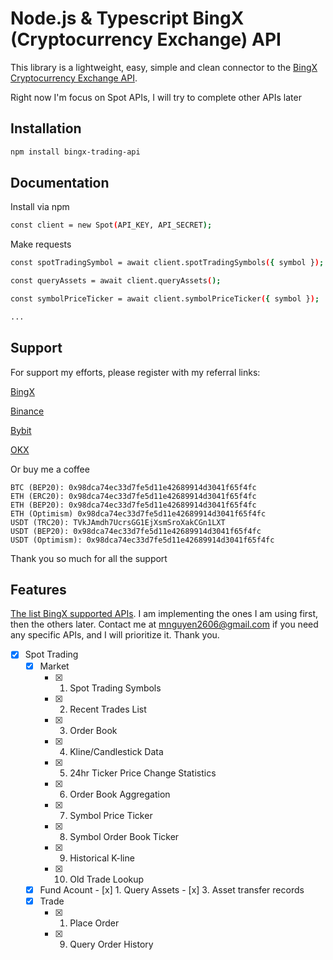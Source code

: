
# Node.js & Typescript BingX (Cryptocurrency Exchange) API

This library is a lightweight, easy, simple and clean connector to the [BingX Cryptocurrency Exchange API](https://bingx-api.github.io/docs/#/en-us/spot/changelog).

Right now I'm focus on Spot APIs, I will try to complete other APIs later
## Installation

```bash
npm install bingx-trading-api
```

## Documentation

Install via npm
```bash
const client = new Spot(API_KEY, API_SECRET);
```

Make requests
```bash
const spotTradingSymbol = await client.spotTradingSymbols({ symbol });

const queryAssets = await client.queryAssets();

const symbolPriceTicker = await client.symbolPriceTicker({ symbol });

...
```



## Support

For support my efforts, please register with my referral links:

[BingX](https://bingx.com/invite/GAY657)

[Binance](https://accounts.binance.com/register?ref=13221516)

[Bybit](https://www.bybitglobal.com/invite?ref=ZDOANPW)

[OKX](https://www.okx.com/join/91073671)

Or buy me a coffee

    BTC (BEP20): 0x98dca74ec33d7fe5d11e42689914d3041f65f4fc
    ETH (ERC20): 0x98dca74ec33d7fe5d11e42689914d3041f65f4fc
    ETH (BEP20): 0x98dca74ec33d7fe5d11e42689914d3041f65f4fc
    ETH (Optimism) 0x98dca74ec33d7fe5d11e42689914d3041f65f4fc
    USDT (TRC20): TVkJAmdh7UcrsGG1EjXsmSroXakCGn1LXT
    USDT (BEP20): 0x98dca74ec33d7fe5d11e42689914d3041f65f4fc
    USDT (Optimism): 0x98dca74ec33d7fe5d11e42689914d3041f65f4fc

Thank you so much for all the support
## Features

[The list BingX supported APIs](https://bingx-api.github.io/docs/#/en-us/spot/changelog). I am implementing the ones I am using first, then the others later. Contact me at mnguyen2606@gmail.com if you need any specific APIs, and I will prioritize it. Thank you.

- [x]   Spot Trading
    - [x]  Market
        - [x]   1. Spot Trading Symbols
        - [x]   2. Recent Trades List
        - [x]   3. Order Book
        - [x]   4. Kline/Candlestick Data
        - [x]   5. 24hr Ticker Price Change Statistics
        - [x]   6. Order Book Aggregation
        - [x]   7. Symbol Price Ticker
        - [x]   8. Symbol Order Book Ticker
        - [x]   9. Historical K-line
        - [x]   10. Old Trade Lookup
    - [x]    Fund Acount
        - [x]   1.  Query Assets
        - [x]   3.  Asset transfer records
    - [x]  Trade
        - [x]   1. Place Order
        - [x]   9. Query Order History

